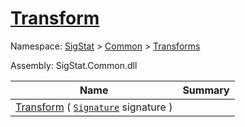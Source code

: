 # [Transform](./Map-100663623.md)

Namespace: [SigStat]() > [Common](./../../README.md) > [Transforms](./../README.md)

Assembly: SigStat.Common.dll

| Name | Summary  |
| ------| -----------:|
| [Transform](./Map-100663623.md) ( [`Signature`](./../../Signature.md) signature ) | 
